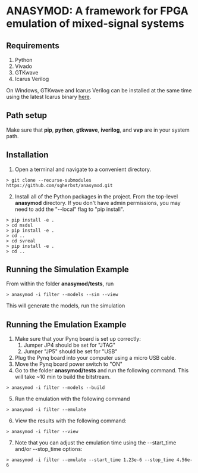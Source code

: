 # ANASYMOD: A framework for FPGA emulation of mixed-signal systems

## Requirements
1. Python
2. Vivado
3. GTKwave
4. Icarus Verilog

On Windows, GTKwave and Icarus Verilog can be installed at the same time using the latest Icarus binary [here](http://bleyer.org/icarus/).

## Path setup

Make sure that **pip**, **python**, **gtkwave**, **iverilog**, and **vvp** are in your system path.

## Installation
1. Open a terminal and navigate to a convenient directory.
```shell
> git clone --recurse-submodules https://github.com/sgherbst/anasymod.git
```
2. Install all of the Python packages in the project.  From the top-level **anasymod** directory.  If you don't have admin permissions, you may need to add the "--local" flag to "pip install".
```shell
> pip install -e .
> cd msdsl
> pip install -e .
> cd ..
> cd svreal
> pip install -e .
> cd ..
```

## Running the Simulation Example

From within the folder **anasymod/tests**, run

```shell
> anasymod -i filter --models --sim --view
```

This will generate the models, run the simulation

## Running the Emulation Example
1. Make sure that your Pynq board is set up correctly:
    1. Jumper JP4 should be set for "JTAG"
    2. Jumper "JP5" should be set for "USB"
2. Plug the Pynq board into your computer using a micro USB cable.
3. Move the Pynq board power switch to "ON"
4. Go to the folder **anasymod/tests** and run the following command.  This will take ~10 min to build the bitstream.
```shell
> anasymod -i filter --models --build
```
5. Run the emulation with the following command
```shell
> anasymod -i filter --emulate
```
6. View the results with the following command:
```shell
> anasymod -i filter --view
```
7. Note that you can adjust the emulation time using the --start_time and/or --stop_time options:
```shell
> anasymod -i filter --emulate --start_time 1.23e-6 --stop_time 4.56e-6
```
